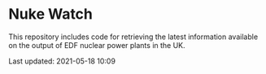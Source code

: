# Nuke Watch

This repository includes code for retrieving the latest information available on the output of EDF nuclear power plants in the UK.

Last updated: 2021-05-18 10:09
